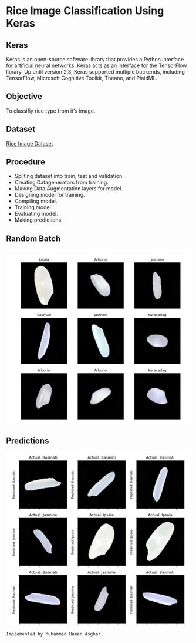 # Rice Image Classification Using Keras

## Keras
Keras is an open-source software library that provides a Python interface for artificial neural networks. Keras acts as an interface for the TensorFlow library. Up until version 2.3, Keras supported multiple backends, including TensorFlow, Microsoft Cognitive Toolkit, Theano, and PlaidML.

## Objective
To classifiy rice type from it's image.

## Dataset
[Rice Image Dataset](https://www.kaggle.com/code/muhammadhananasghar/rice-image-classification/data)

## Procedure
- Spliting dataset into train, test and validation.
- Creating Datagenerators from training.
- Making Data Augmentation layers for model.
- Designing model for training.
- Compiling model.
- Training model.
- Evaluating model.
- Making predictions.

## Random Batch
![](/batch.png)

## Predictions
![](/pred_batch.png)

```
Implemented by Muhammad Hanan Asghar.
```
